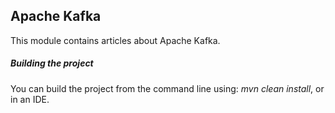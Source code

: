 ## Apache Kafka

This module contains articles about Apache Kafka.

##### Building the project
You can build the project from the command line using: *mvn clean install*, or in an IDE.

